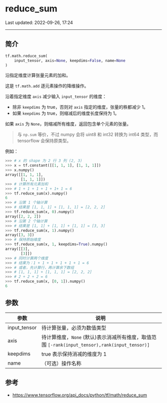 # reduce_sum

Last updated: 2022-09-26, 17:24
****

## 简介

```python
tf.math.reduce_sum(
    input_tensor, axis=None, keepdims=False, name=None
)
```

沿指定维度计算张量元素的加和。

这是 `tf.math.add` 逐元素操作的降维操作。

沿着指定维度 `axis` 减少输入 `input_tensor` 的维度：

- 除非 `keepdims` 为 true，否则对 `axis` 指定的维度，张量的秩都减少 1。
- 如果 `keepdims` 为 true，则缩减后的维度长度保持为 1。

如果 `axis` 为 `None`，则缩减所有维度，返回包含单个元素的张量。

> 与 `np.sum` 等价，不过 numpy 会将 uint8 和 int32 转换为 int64 类型，而 tensorflow 会保持原类型。

例如：

```python
>>> # x 的 shape 为 2 行 3 列 (2, 3)
>>> x = tf.constant([[1, 1, 1], [1, 1, 1]])
>>> x.numpy()
array([[1, 1, 1],
       [1, 1, 1]])
>>> # 计算所有元素加和
>>> # 1 + 1 + 1 + 1 + 1+ 1 = 6
>>> tf.reduce_sum(x).numpy()
6
>>> # 沿第 1 个轴计算
>>> # 结果是 [1, 1, 1] + [1, 1, 1] = [2, 2, 2]
>>> tf.reduce_sum(x, 0).numpy()
array([2, 2, 2])
>>> # 沿第 2 个轴计算
>>> # 结果是 [1, 1] + [1, 1] + [1, 1] = [3, 3]
>>> tf.reduce_sum(x, 1).numpy()
array([3, 3])
>>> # 保持原始维度
>>> tf.reduce_sum(x, 1, keepdims=True).numpy()
array([[3],
       [3]])
>>> # 同时计算两个维度
>>> # 结果为：1 + 1 + 1 + 1 + 1 + 1 = 6
>>> # 或者，先计算行，再计算余下数组
>>> # [1, 1, 1] + [1, 1, 1] = [2, 2, 2]
>>> # 2 + 2 + 2 = 6
>>> tf.reduce_sum(x, [0, 1]).numpy()
6
```

## 参数

|参数|说明|
|---|---|
|input_tensor|待计算张量，必须为数值类型|
|axis|待计算维度，`None` (默认)表示消减所有维度，取值范围 `[-rank(input_tensor),rank(input_tensor)]`|
|keepdims|true 表示保持消减的维度为 1|
|name|（可选）操作名称|

## 参考

- https://www.tensorflow.org/api_docs/python/tf/math/reduce_sum
